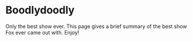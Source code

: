 # Boodlydoodly
Only the best show ever.
This page gives a brief summary of the best show Fox ever came out with. Enjoy!
